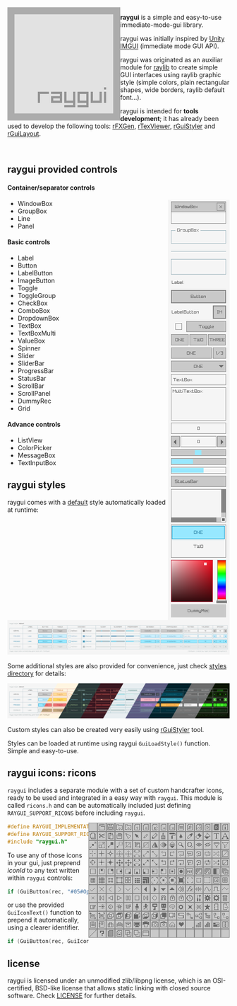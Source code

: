 <img align="left" src="logo/raygui_256x256.png" width=256>

**raygui** is a simple and easy-to-use immediate-mode-gui library.

raygui was initially inspired by [Unity IMGUI](https://docs.unity3d.com/Manual/GUIScriptingGuide.html) (immediate mode GUI API).

raygui was originated as an auxiliar module for [raylib](https://github.com/raysan5/raylib) to create simple GUI interfaces using raylib graphic style (simple colors, plain rectangular shapes, wide borders, raylib default font...).

raygui is intended for **tools development**; it has already been used to develop the following tools: [rFXGen](https://github.com/raysan5/rfxgen), [rTexViewer](https://raylibtech.itch.io/rtexviewer), [rGuiStyler](https://raylibtech.itch.io/rguistyler) and [rGuiLayout](https://raylibtech.itch.io/rguilayout).

<br>

## raygui provided controls

#### Container/separator controls

<img align="right" src="images/raygui_controls_panel.png">

 - WindowBox
 - GroupBox
 - Line
 - Panel

#### Basic controls

 - Label
 - Button
 - LabelButton
 - ImageButton
 - Toggle
 - ToggleGroup
 - CheckBox
 - ComboBox
 - DropdownBox
 - TextBox
 - TextBoxMulti
 - ValueBox
 - Spinner
 - Slider
 - SliderBar
 - ProgressBar
 - StatusBar
 - ScrollBar
 - ScrollPanel
 - DummyRec
 - Grid

#### Advance controls
 - ListView
 - ColorPicker
 - MessageBox
 - TextInputBox
 
## raygui styles

raygui comes with a [default](styles/default) style automatically loaded at runtime:

![raygui default style](styles/default/style_table.png)

Some additional styles are also provided for convenience, just check [styles directory](styles) for details:

![raygui additional styles](images/raygui_style_table_multi.png)

Custom styles can also be created very easily using [rGuiStyler](https://raylibtech.itch.io/rguistyler) tool. 

Styles can be loaded at runtime using raygui `GuiLoadStyle()` function. Simple and easy-to-use.
 
## raygui icons: ricons

`raygui` includes a separate module with a set of custom handcrafter icons, ready to be used and integrated in a easy way with `raygui`. This module is called `ricons.h` and can be automatically included just defining `RAYGUI_SUPPORT_RICONS` before including `raygui`. 

<img align="right" src="images/raygui_ricons.png">

```c
#define RAYGUI_IMPLEMENTATION
#define RAYGUI_SUPPORT_RICONS
#include "raygui.h"
```
To use any of those icons in your gui, just preprend *iconId* to any text written within `raygui` controls:
```c
if (GuiButton(rec, "#05#Open Image") { /* ACTION */ }
```
or use the provided `GuiIconText()` function to prepend it automatically, using a clearer identifier.
```c
if (GuiButton(rec, GuiIconText(RICON_FILE_OPEN, "Open Image"))) { /* ACTION */ }
```

license
-------

raygui is licensed under an unmodified zlib/libpng license, which is an OSI-certified, BSD-like license that allows static linking with closed source software. Check [LICENSE](LICENSE.md) for further details.
